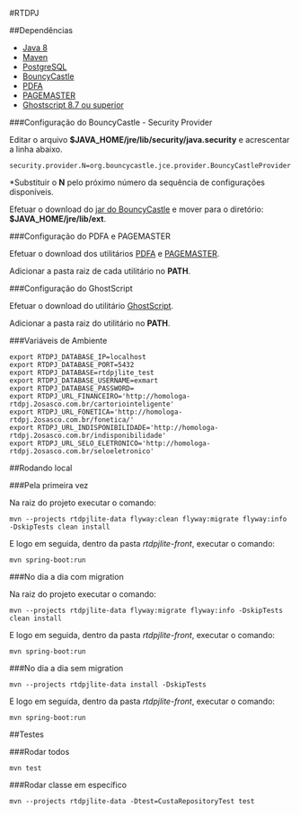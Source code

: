 #RTDPJ

##Dependências

- [Java 8](https://openjdk.java.net)
- [Maven](https://maven.apache.org)
- [PostgreSQL](https://www.postgresql.org)
- [BouncyCastle](https://www.bouncycastle.org)
- [PDFA](https://www.pdftron.com/documentation/cli/guides/pdfa-manager/overview)
- [PAGEMASTER](https://www.pdftron.com/documentation/cli/guides/pdf-pagemaster/overview)
- [Ghostscript 8.7 ou superior](https://www.ghostscript.com)


###Configuração do BouncyCastle - Security Provider

Editar o arquivo **$JAVA_HOME/jre/lib/security/java.security** e acrescentar a linha abaixo.
  
`security.provider.N=org.bouncycastle.jce.provider.BouncyCastleProvider`

*Substituir o **N** pelo próximo número da sequência de configurações disponíveis.

Efetuar o download do [jar do BouncyCastle](https://www.bouncycastle.org/download/bcprov-jdk15on-159.jar) e mover para o diretório: **$JAVA_HOME/jre/lib/ext**.


###Configuração do PDFA e PAGEMASTER

Efetuar o download dos utilitários [PDFA](https://www.pdftron.com/documentation/cli/guides/pdfa-manager/download) e [PAGEMASTER](https://www.pdftron.com/documentation/cli/guides/pdf-pagemaster/download).

Adicionar a pasta raiz de cada utilitário no **PATH**.


###Configuração do GhostScript

Efetuar o download do utilitário [GhostScript](https://www.ghostscript.com/download/gsdnld.html).

Adicionar a pasta raiz do utilitário no **PATH**.


###Variáveis de Ambiente

```
export RTDPJ_DATABASE_IP=localhost
export RTDPJ_DATABASE_PORT=5432
export RTDPJ_DATABASE=rtdpjlite_test
export RTDPJ_DATABASE_USERNAME=exmart
export RTDPJ_DATABASE_PASSWORD=
export RTDPJ_URL_FINANCEIRO='http://homologa-rtdpj.2osasco.com.br/cartoriointeligente'
export RTDPJ_URL_FONETICA='http://homologa-rtdpj.2osasco.com.br/fonetica/'
export RTDPJ_URL_INDISPONIBILIDADE='http://homologa-rtdpj.2osasco.com.br/indisponibilidade'
export RTDPJ_URL_SELO_ELETRONICO='http://homologa-rtdpj.2osasco.com.br/seloeletronico'
```

##Rodando local

###Pela primeira vez

Na raiz do projeto executar o comando:

`mvn --projects rtdpjlite-data flyway:clean flyway:migrate flyway:info -DskipTests clean install`

E logo em seguida, dentro da pasta *rtdpjlite-front*, executar o comando: 

`mvn spring-boot:run`


###No dia a dia com migration

Na raiz do projeto executar o comando:

`mvn --projects rtdpjlite-data flyway:migrate flyway:info -DskipTests clean install`

E logo em seguida, dentro da pasta *rtdpjlite-front*, executar o comando: 

`mvn spring-boot:run`


###No dia a dia sem migration

`mvn --projects rtdpjlite-data install -DskipTests`

E logo em seguida, dentro da pasta *rtdpjlite-front*, executar o comando: 

`mvn spring-boot:run`


##Testes

###Rodar todos

`mvn test`

###Rodar classe em específico

`mvn --projects rtdpjlite-data -Dtest=CustaRepositoryTest test`
